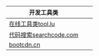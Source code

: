 | 开发工具类        |           |   |
| ------------- |:-------------:| -----:|
| [在线工具类tool.lu](http://tool.lu/) |  | |
| [代码搜索searchcode.com](https://searchcode.com/)      |       |   |
| [bootcdn.cn](http://www.bootcdn.cn/) |      |    |